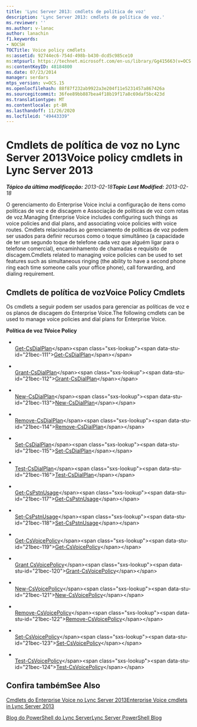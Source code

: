 ```yaml
---
title: 'Lync Server 2013: cmdlets de política de voz'
description: 'Lync Server 2013: cmdlets de política de voz.'
ms.reviewer: ''
ms.author: v-lanac
author: lanachin
f1.keywords:
- NOCSH
TOCTitle: Voice policy cmdlets
ms:assetid: 92744ec6-754d-498b-b430-dcd5c985ce10
ms:mtpsurl: https://technet.microsoft.com/en-us/library/Gg415663(v=OCS.15)
ms:contentKeyID: 48184800
ms.date: 07/23/2014
manager: serdars
mtps_version: v=OCS.15
ms.openlocfilehash: 88f87f232ab9922a3e204f11e5231457a867426a
ms.sourcegitcommit: 36fee89bb887bea4f18b19f17a8c69daf5bc423d
ms.translationtype: MT
ms.contentlocale: pt-BR
ms.lasthandoff: 11/26/2020
ms.locfileid: "49443339"
---
```

# <a name="voice-policy-cmdlets-in-lync-server-2013"></a><span data-ttu-id="21bec-103">Cmdlets de política de voz no Lync Server 2013</span><span class="sxs-lookup"><span data-stu-id="21bec-103">Voice policy cmdlets in Lync Server 2013</span></span>

<div data-xmlns="http://www.w3.org/1999/xhtml">

<div class="topic" data-xmlns="http://www.w3.org/1999/xhtml" data-msxsl="urn:schemas-microsoft-com:xslt" data-cs="https://msdn.microsoft.com/">

<div data-asp="https://msdn2.microsoft.com/asp">



</div>

<div id="mainSection">

<div id="mainBody"><span data-ttu-id="21bec-104">

<span> </span></span><span class="sxs-lookup"><span data-stu-id="21bec-104">

<span> </span></span></span>

<span data-ttu-id="21bec-105">_**Tópico da última modificação:** 2013-02-18_</span><span class="sxs-lookup"><span data-stu-id="21bec-105">_**Topic Last Modified:** 2013-02-18_</span></span>

<span data-ttu-id="21bec-106">O gerenciamento do Enterprise Voice inclui a configuração de itens como políticas de voz e de discagem e Associação de políticas de voz com rotas de voz.</span><span class="sxs-lookup"><span data-stu-id="21bec-106">Managing Enterprise Voice includes configuring such things as voice policies and dial plans, and associating voice policies with voice routes.</span></span> <span data-ttu-id="21bec-107">Cmdlets relacionados ao gerenciamento de políticas de voz podem ser usados para definir recursos como o toque simultâneo (a capacidade de ter um segundo toque de telefone cada vez que alguém ligar para o telefone comercial), encaminhamento de chamadas e requisito de discagem.</span><span class="sxs-lookup"><span data-stu-id="21bec-107">Cmdlets related to managing voice policies can be used to set features such as simultaneous ringing (the ability to have a second phone ring each time someone calls your office phone), call forwarding, and dialing requirement.</span></span>

<div>

## <a name="voice-policy-cmdlets"></a><span data-ttu-id="21bec-108">Cmdlets de política de voz</span><span class="sxs-lookup"><span data-stu-id="21bec-108">Voice Policy Cmdlets</span></span>

<span data-ttu-id="21bec-109">Os cmdlets a seguir podem ser usados para gerenciar as políticas de voz e os planos de discagem do Enterprise Voice.</span><span class="sxs-lookup"><span data-stu-id="21bec-109">The following cmdlets can be used to manage voice policies and dial plans for Enterprise Voice.</span></span>

<span data-ttu-id="21bec-110">**Política de voz 1**</span><span class="sxs-lookup"><span data-stu-id="21bec-110">**Voice Policy**</span></span>

  - <span></span>  
    <span data-ttu-id="21bec-111">[Get-CsDialPlan](https://technet.microsoft.com/library/Gg413043(v=OCS.15))</span><span class="sxs-lookup"><span data-stu-id="21bec-111">[Get-CsDialPlan](https://technet.microsoft.com/library/Gg413043(v=OCS.15))</span></span>

  - <span></span>  
    <span data-ttu-id="21bec-112">[Grant-CsDialPlan](https://technet.microsoft.com/library/Gg398547(v=OCS.15))</span><span class="sxs-lookup"><span data-stu-id="21bec-112">[Grant-CsDialPlan](https://technet.microsoft.com/library/Gg398547(v=OCS.15))</span></span>

  - <span></span>  
    <span data-ttu-id="21bec-113">[New-CsDialPlan](https://technet.microsoft.com/library/Gg425860(v=OCS.15))</span><span class="sxs-lookup"><span data-stu-id="21bec-113">[New-CsDialPlan](https://technet.microsoft.com/library/Gg425860(v=OCS.15))</span></span>

  - <span></span>  
    <span data-ttu-id="21bec-114">[Remove-CsDialPlan](https://technet.microsoft.com/library/Gg398791(v=OCS.15))</span><span class="sxs-lookup"><span data-stu-id="21bec-114">[Remove-CsDialPlan](https://technet.microsoft.com/library/Gg398791(v=OCS.15))</span></span>

  - <span></span>  
    <span data-ttu-id="21bec-115">[Set-CsDialPlan](https://technet.microsoft.com/library/Gg398644(v=OCS.15))</span><span class="sxs-lookup"><span data-stu-id="21bec-115">[Set-CsDialPlan](https://technet.microsoft.com/library/Gg398644(v=OCS.15))</span></span>

  - <span></span>  
    <span data-ttu-id="21bec-116">[Test-CsDialPlan](https://technet.microsoft.com/library/Gg399024(v=OCS.15))</span><span class="sxs-lookup"><span data-stu-id="21bec-116">[Test-CsDialPlan](https://technet.microsoft.com/library/Gg399024(v=OCS.15))</span></span>

<!-- end list -->

  - <span></span>  
    <span data-ttu-id="21bec-117">[Get-CsPstnUsage](https://technet.microsoft.com/library/Gg412734(v=OCS.15))</span><span class="sxs-lookup"><span data-stu-id="21bec-117">[Get-CsPstnUsage](https://technet.microsoft.com/library/Gg412734(v=OCS.15))</span></span>

  - <span></span>  
    <span data-ttu-id="21bec-118">[Set-CsPstnUsage](https://technet.microsoft.com/library/Gg399069(v=OCS.15))</span><span class="sxs-lookup"><span data-stu-id="21bec-118">[Set-CsPstnUsage](https://technet.microsoft.com/library/Gg399069(v=OCS.15))</span></span>

<!-- end list -->

  - <span></span>  
    <span data-ttu-id="21bec-119">[Get-CsVoicePolicy](https://technet.microsoft.com/library/Gg398101(v=OCS.15))</span><span class="sxs-lookup"><span data-stu-id="21bec-119">[Get-CsVoicePolicy](https://technet.microsoft.com/library/Gg398101(v=OCS.15))</span></span>

  - <span></span>  
    <span data-ttu-id="21bec-120">[Grant CsVoicePolicy](https://technet.microsoft.com/library/Gg398828(v=OCS.15))</span><span class="sxs-lookup"><span data-stu-id="21bec-120">[Grant-CsVoicePolicy](https://technet.microsoft.com/library/Gg398828(v=OCS.15))</span></span>

  - <span></span>  
    <span data-ttu-id="21bec-121">[New-CsVoicePolicy](https://technet.microsoft.com/library/Gg425856(v=OCS.15))</span><span class="sxs-lookup"><span data-stu-id="21bec-121">[New-CsVoicePolicy](https://technet.microsoft.com/library/Gg425856(v=OCS.15))</span></span>

  - <span></span>  
    <span data-ttu-id="21bec-122">[Remove-CsVoicePolicy](https://technet.microsoft.com/library/Gg398309(v=OCS.15))</span><span class="sxs-lookup"><span data-stu-id="21bec-122">[Remove-CsVoicePolicy](https://technet.microsoft.com/library/Gg398309(v=OCS.15))</span></span>

  - <span></span>  
    <span data-ttu-id="21bec-123">[Set-CsVoicePolicy](https://technet.microsoft.com/library/Gg399021(v=OCS.15))</span><span class="sxs-lookup"><span data-stu-id="21bec-123">[Set-CsVoicePolicy](https://technet.microsoft.com/library/Gg399021(v=OCS.15))</span></span>

  - <span></span>  
    <span data-ttu-id="21bec-124">[Test-CsVoicePolicy](https://technet.microsoft.com/library/Gg398310(v=OCS.15))</span><span class="sxs-lookup"><span data-stu-id="21bec-124">[Test-CsVoicePolicy](https://technet.microsoft.com/library/Gg398310(v=OCS.15))</span></span>

</div>

<div>

## <a name="see-also"></a><span data-ttu-id="21bec-125">Confira também</span><span class="sxs-lookup"><span data-stu-id="21bec-125">See Also</span></span>


[<span data-ttu-id="21bec-126">Cmdlets do Enterprise Voice no Lync Server 2013</span><span class="sxs-lookup"><span data-stu-id="21bec-126">Enterprise Voice cmdlets in Lync Server 2013</span></span>](lync-server-2013-enterprise-voice-cmdlets.md)  


[<span data-ttu-id="21bec-127">Blog do PowerShell do Lync Server</span><span class="sxs-lookup"><span data-stu-id="21bec-127">Lync Server PowerShell Blog</span></span>](https://go.microsoft.com/fwlink/p/?linkid=203150)  
  

<span data-ttu-id="21bec-128"></div>

</div>

<span> </span>

</div>

</div>

</span><span class="sxs-lookup"><span data-stu-id="21bec-128"></div>

</div>

<span> </span>

</div>

</div>

</span></span></div>

